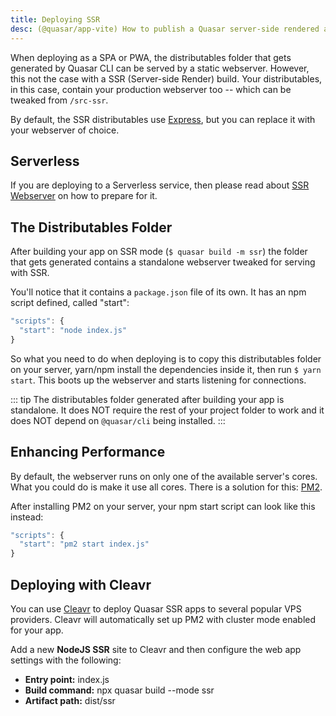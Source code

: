 ```yaml
---
title: Deploying SSR
desc: (@quasar/app-vite) How to publish a Quasar server-side rendered app.
---
```


When deploying as a SPA or PWA, the distributables folder that gets generated by Quasar CLI can be served by a static webserver. However, this not the case with a SSR (Server-side Render) build. Your distributables, in this case, contain your production webserver too -- which can be tweaked from `/src-ssr`.

By default, the SSR distributables use [Express](https://expressjs.com/), but you can replace it with your webserver of choice.

## Serverless

If you are deploying to a Serverless service, then please read about [SSR Webserver](/quasar-cli-vite/developing-ssr/ssr-webserver) on how to prepare for it.

## The Distributables Folder

After building your app on SSR mode (`$ quasar build -m ssr`) the folder that gets generated contains a standalone webserver tweaked for serving with SSR.

You'll notice that it contains a `package.json` file of its own. It has an npm script defined, called "start":

```js
"scripts": {
  "start": "node index.js"
}
```

So what you need to do when deploying is to copy this distributables folder on your server, yarn/npm install the dependencies inside it, then run `$ yarn start`. This boots up the webserver and starts listening for connections.

::: tip
The distributables folder generated after building your app is standalone. It does NOT require the rest of your project folder to work and it does NOT depend on `@quasar/cli` being installed.
:::

## Enhancing Performance

By default, the webserver runs on only one of the available server's cores. What you could do is make it use all cores. There is a solution for this: [PM2](http://pm2.keymetrics.io/).

After installing PM2 on your server, your npm start script can look like this instead:

```js
"scripts": {
  "start": "pm2 start index.js"
}
```

## Deploying with Cleavr

You can use [Cleavr](https://cleavr.io) to deploy Quasar SSR apps to several popular VPS providers. Cleavr will automatically set up PM2 with cluster mode enabled for your app.

Add a new **NodeJS SSR** site to Cleavr and then configure the web app settings with the following:

- **Entry point:** index.js
- **Build command:** npx quasar build --mode ssr
- **Artifact path:** dist/ssr
